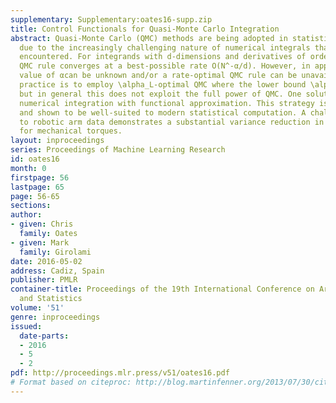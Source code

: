 ```yaml
---
supplementary: Supplementary:oates16-supp.zip
title: Control Functionals for Quasi-Monte Carlo Integration
abstract: Quasi-Monte Carlo (QMC) methods are being adopted in statistical applications
  due to the increasingly challenging nature of numerical integrals that are now routinely
  encountered. For integrands with d-dimensions and derivatives of order α, an optimal
  QMC rule converges at a best-possible rate O(N^-α/d). However, in applications the
  value of αcan be unknown and/or a rate-optimal QMC rule can be unavailable. Standard
  practice is to employ \alpha_L-optimal QMC where the lower bound \alpha_L ≤αis known,
  but in general this does not exploit the full power of QMC. One solution is to trade-off
  numerical integration with functional approximation. This strategy is explored herein
  and shown to be well-suited to modern statistical computation. A challenging application
  to robotic arm data demonstrates a substantial variance reduction in predictions
  for mechanical torques.
layout: inproceedings
series: Proceedings of Machine Learning Research
id: oates16
month: 0
firstpage: 56
lastpage: 65
page: 56-65
sections: 
author:
- given: Chris
  family: Oates
- given: Mark
  family: Girolami
date: 2016-05-02
address: Cadiz, Spain
publisher: PMLR
container-title: Proceedings of the 19th International Conference on Artificial Intelligence
  and Statistics
volume: '51'
genre: inproceedings
issued:
  date-parts:
  - 2016
  - 5
  - 2
pdf: http://proceedings.mlr.press/v51/oates16.pdf
# Format based on citeproc: http://blog.martinfenner.org/2013/07/30/citeproc-yaml-for-bibliographies/
---
```


